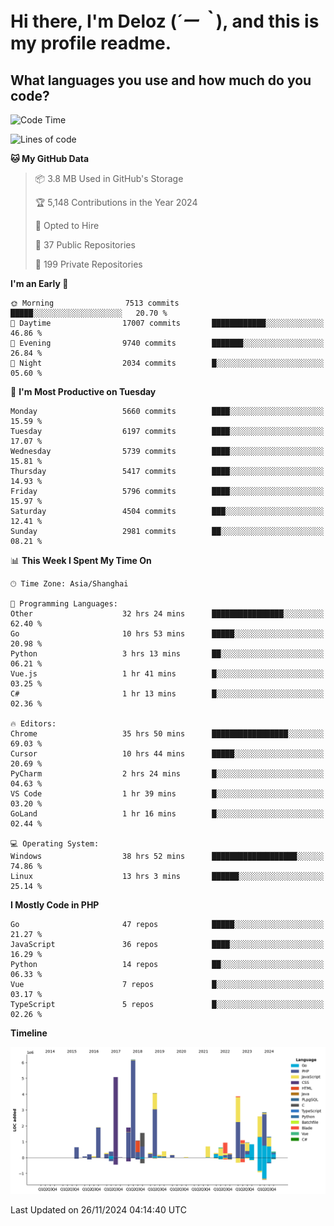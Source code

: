 # **Hi there, I'm Deloz (*´ー｀*), and this is my profile readme.**

## **What languages you use and how much do you code?**

<!--START_SECTION:waka-->
![Code Time](http://img.shields.io/badge/Code%20Time-5%2C129%20hrs%2020%20mins-blue)

![Lines of code](https://img.shields.io/badge/From%20Hello%20World%20I%27ve%20Written-41.1%20million%20lines%20of%20code-blue)

**🐱 My GitHub Data** 

> 📦 3.8 MB Used in GitHub's Storage 
 > 
> 🏆 5,148 Contributions in the Year 2024
 > 
> 💼 Opted to Hire
 > 
> 📜 37 Public Repositories 
 > 
> 🔑 199 Private Repositories 
 > 
**I'm an Early 🐤** 

```text
🌞 Morning                7513 commits        █████░░░░░░░░░░░░░░░░░░░░   20.70 % 
🌆 Daytime                17007 commits       ████████████░░░░░░░░░░░░░   46.86 % 
🌃 Evening                9740 commits        ███████░░░░░░░░░░░░░░░░░░   26.84 % 
🌙 Night                  2034 commits        █░░░░░░░░░░░░░░░░░░░░░░░░   05.60 % 
```
📅 **I'm Most Productive on Tuesday** 

```text
Monday                   5660 commits        ████░░░░░░░░░░░░░░░░░░░░░   15.59 % 
Tuesday                  6197 commits        ████░░░░░░░░░░░░░░░░░░░░░   17.07 % 
Wednesday                5739 commits        ████░░░░░░░░░░░░░░░░░░░░░   15.81 % 
Thursday                 5417 commits        ████░░░░░░░░░░░░░░░░░░░░░   14.93 % 
Friday                   5796 commits        ████░░░░░░░░░░░░░░░░░░░░░   15.97 % 
Saturday                 4504 commits        ███░░░░░░░░░░░░░░░░░░░░░░   12.41 % 
Sunday                   2981 commits        ██░░░░░░░░░░░░░░░░░░░░░░░   08.21 % 
```


📊 **This Week I Spent My Time On** 

```text
🕑︎ Time Zone: Asia/Shanghai

💬 Programming Languages: 
Other                    32 hrs 24 mins      ████████████████░░░░░░░░░   62.40 % 
Go                       10 hrs 53 mins      █████░░░░░░░░░░░░░░░░░░░░   20.98 % 
Python                   3 hrs 13 mins       ██░░░░░░░░░░░░░░░░░░░░░░░   06.21 % 
Vue.js                   1 hr 41 mins        █░░░░░░░░░░░░░░░░░░░░░░░░   03.25 % 
C#                       1 hr 13 mins        █░░░░░░░░░░░░░░░░░░░░░░░░   02.36 % 

🔥 Editors: 
Chrome                   35 hrs 50 mins      █████████████████░░░░░░░░   69.03 % 
Cursor                   10 hrs 44 mins      █████░░░░░░░░░░░░░░░░░░░░   20.69 % 
PyCharm                  2 hrs 24 mins       █░░░░░░░░░░░░░░░░░░░░░░░░   04.63 % 
VS Code                  1 hr 39 mins        █░░░░░░░░░░░░░░░░░░░░░░░░   03.20 % 
GoLand                   1 hr 16 mins        █░░░░░░░░░░░░░░░░░░░░░░░░   02.44 % 

💻 Operating System: 
Windows                  38 hrs 52 mins      ███████████████████░░░░░░   74.86 % 
Linux                    13 hrs 3 mins       ██████░░░░░░░░░░░░░░░░░░░   25.14 % 
```

**I Mostly Code in PHP** 

```text
Go                       47 repos            █████░░░░░░░░░░░░░░░░░░░░   21.27 % 
JavaScript               36 repos            ████░░░░░░░░░░░░░░░░░░░░░   16.29 % 
Python                   14 repos            ██░░░░░░░░░░░░░░░░░░░░░░░   06.33 % 
Vue                      7 repos             █░░░░░░░░░░░░░░░░░░░░░░░░   03.17 % 
TypeScript               5 repos             █░░░░░░░░░░░░░░░░░░░░░░░░   02.26 % 
```



**Timeline**

![Lines of Code chart](https://raw.githubusercontent.com/deloz/deloz/main/assets/bar_graph.png)


 Last Updated on 26/11/2024 04:14:40 UTC
<!--END_SECTION:waka-->
